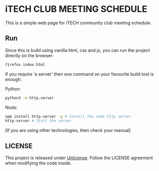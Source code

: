 # iTECH CLUB MEETING SCHEDULE

This is a simple web page for iTECH community club meeting schedule.

## Run

Since this is build using vanilla html, css and js, you can run the project directly on the browser:

```bash
firefox index.html
```

If you require 'a server' then one command on your favourite build tool is enough.

Python:

```bash
python3 -m http.server
```

Node:

```bash
npm install http-server -g # Install the node http server
http-server # Start the server
```

[If you are using other technologies, then check your manual]

## LICENSE

This project is released under [Unlicense](UNLICENSE).
Follow the LICENSE agreement when modifying the code inside.

